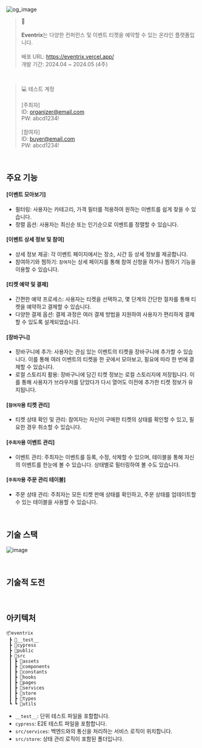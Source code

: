 ![og_image](https://github.com/soprue/eventrix/assets/62260343/f1473bc4-9535-4924-8f45-ed5c6e528e68)

> 📌 <br/><br/>
**Eventrix**는 다양한 컨퍼런스 및 이벤트 티켓을 예약할 수 있는 온라인 플랫폼입니다.  <br/><br/>
배포 URL: https://eventrix.vercel.app/  
개발 기간: 2024.04 ~ 2024.05 (4주)

<br/>

> 💻 테스트 계정  <br/><br/>
[주최자]    
ID: organizer@email.com  
PW: abcd1234! <br/><br/>
[참여자]  
ID: buyer@email.com  
PW: abcd1234!

<br />

## 주요 기능

#### [이벤트 모아보기]
- 필터링: 사용자는 카테고리, 가격 필터를 적용하여 원하는 이벤트를 쉽게 찾을 수 있습니다.
- 정렬 옵션: 사용자는 최신순 또는 인기순으로 이벤트를 정렬할 수 있습니다.

#### [이벤트 상세 정보 및 참여]
- 상세 정보 제공: 각 이벤트 페이지에서는 장소, 시간 등 상세 정보를 제공합니다.
- 참여하기와 찜하기: `참여자`는 상세 페이지를 통해 참여 신청을 하거나 찜하기 기능을 이용할 수 있습니다.

#### [티켓 예약 및 결제]
- 간편한 예약 프로세스: 사용자는 티켓을 선택하고, 몇 단계의 간단한 절차를 통해 티켓을 예약하고 결제할 수 있습니다.
- 다양한 결제 옵션: 결제 과정은 여러 결제 방법을 지원하여 사용자가 편리하게 결제할 수 있도록 설계되었습니다.

#### [장바구니]
- 장바구니에 추가: 사용자는 관심 있는 이벤트의 티켓을 장바구니에 추가할 수 있습니다. 이를 통해 여러 이벤트의 티켓을 한 곳에서 모아보고, 필요에 따라 한 번에 결제할 수 있습니다.
- 로컬 스토리지 활용: 장바구니에 담긴 티켓 정보는 로컬 스토리지에 저장됩니다. 이를 통해 사용자가 브라우저를 닫았다가 다시 열어도 이전에 추가한 티켓 정보가 유지됩니다.

#### [`참여자`용 티켓 관리]
- 티켓 상태 확인 및 관리: 참여자는 자신이 구매한 티켓의 상태를 확인할 수 있고, 필요한 경우 취소할 수 있습니다.

#### [`주최자`용 이벤트 관리]
- 이벤트 관리: 주최자는 이벤트를 등록, 수정, 삭제할 수 있으며, 테이블을 통해 자신의 이벤트를 한눈에 볼 수 있습니다. 상태별로 필터링하여 볼 수도 있습니다.

#### [`주최자`용 주문 관리 테이블]
- 주문 상태 관리: 주최자는 모든 티켓 판매 상태를 확인하고, 주문 상태를 업데이트할 수 있는 테이블을 사용할 수 있습니다.

<br />

## 기술 스택
![image](https://github.com/soprue/eventrix/assets/62260343/ac619bed-a5b2-4c68-8d56-6056c9347cca)

<br />

## 기술적 도전

<br />

## 아키텍처
```
📦eventrix
 ┣ 📂__test__
 ┣ 📂cypress
 ┣ 📂public
 ┣ 📂src
 ┃ ┣ 📂assets
 ┃ ┣ 📂components
 ┃ ┣ 📂constants
 ┃ ┣ 📂hooks
 ┃ ┣ 📂pages
 ┃ ┣ 📂services
 ┃ ┣ 📂store
 ┃ ┣ 📂types
 ┗ ┗ 📂utils
```

- `__test__`: 단위 테스트 파일을 포함합니다.
- `cypress`: E2E 테스트 파일을 포함합니다.
- `src/services`: 백엔드와의 통신을 처리하는 서비스 로직이 위치합니다.
- `src/store`: 상태 관리 로직이 포함된 폴더입니다.

